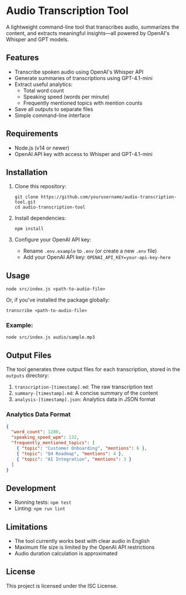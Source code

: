# Audio Transcription Tool

A lightweight command-line tool that transcribes audio, summarizes the content, and extracts meaningful insights—all powered by OpenAI's Whisper and GPT models.

## Features

- Transcribe spoken audio using OpenAI's Whisper API
- Generate summaries of transcriptions using GPT-4.1-mini
- Extract useful analytics:
  - Total word count
  - Speaking speed (words per minute)
  - Frequently mentioned topics with mention counts
- Save all outputs to separate files
- Simple command-line interface

## Requirements

- Node.js (v14 or newer)
- OpenAI API key with access to Whisper and GPT-4.1-mini

## Installation

1. Clone this repository:
   ```
   git clone https://github.com/yourusername/audio-transcription-tool.git
   cd audio-transcription-tool
   ```

2. Install dependencies:
   ```
   npm install
   ```

3. Configure your OpenAI API key:
   - Rename `.env.example` to `.env` (or create a new `.env` file)
   - Add your OpenAI API key: `OPENAI_API_KEY=your-api-key-here`

## Usage

```
node src/index.js <path-to-audio-file>
```

Or, if you've installed the package globally:

```
transcribe <path-to-audio-file>
```

### Example:

```
node src/index.js audio/sample.mp3
```

## Output Files

The tool generates three output files for each transcription, stored in the `outputs` directory:

1. `transcription-[timestamp].md`: The raw transcription text
2. `summary-[timestamp].md`: A concise summary of the content
3. `analysis-[timestamp].json`: Analytics data in JSON format

### Analytics Data Format

```json
{
  "word_count": 1280,
  "speaking_speed_wpm": 132,
  "frequently_mentioned_topics": [
    { "topic": "Customer Onboarding", "mentions": 6 },
    { "topic": "Q4 Roadmap", "mentions": 4 },
    { "topic": "AI Integration", "mentions": 3 }
  ]
}
```

## Development

- Running tests: `npm test`
- Linting: `npm run lint`

## Limitations

- The tool currently works best with clear audio in English
- Maximum file size is limited by the OpenAI API restrictions
- Audio duration calculation is approximated

## License

This project is licensed under the ISC License. 